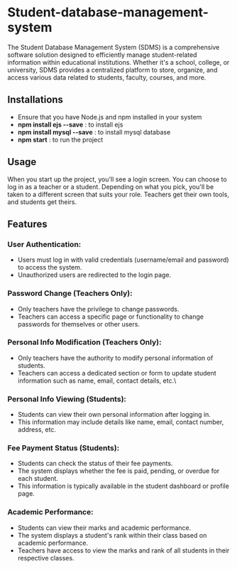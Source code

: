 # Student-database-management-system
The Student Database Management System (SDMS) is a comprehensive software solution designed to efficiently manage student-related information within educational institutions. Whether it's a school, college, or university, SDMS provides a centralized platform to store, organize, and access various data related to students, faculty, courses, and more.
## Installations
- Ensure that you have Node.js and npm installed in your system
- **npm install ejs --save** : to install ejs
- **npm install mysql --save** : to install mysql database
- **npm start** : to run the project
## Usage
 When you start up the project, you'll see a login screen. You can choose to log in as a teacher or a student. Depending on what you pick, you'll be taken to a different screen that suits your role. Teachers get their own tools, and students get theirs. 
## Features
### User Authentication:
- Users must log in with valid credentials (username/email and password) to access the system.
- Unauthorized users are redirected to the login page.
### Password Change (Teachers Only):
- Only teachers have the privilege to change passwords.
- Teachers can access a specific page or functionality to change passwords for themselves or other users.
### Personal Info Modification (Teachers Only):
- Only teachers have the authority to modify personal information of students.
- Teachers can access a dedicated section or form to update student information such as name, email, contact details, etc.\
### Personal Info Viewing (Students):
- Students can view their own personal information after logging in.
- This information may include details like name, email, contact number, address, etc.
### Fee Payment Status (Students):
- Students can check the status of their fee payments.
- The system displays whether the fee is paid, pending, or overdue for each student.
- This information is typically available in the student dashboard or profile page.
### Academic Performance:
- Students can view their marks and academic performance.
- The system displays a student's rank within their class based on academic performance.
- Teachers have access to view the marks and rank of all students in their respective classes.
